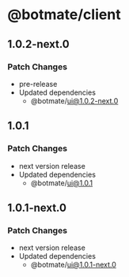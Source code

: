 # @botmate/client

## 1.0.2-next.0

### Patch Changes

- pre-release
- Updated dependencies
  - @botmate/ui@1.0.2-next.0

## 1.0.1

### Patch Changes

- next version release
- Updated dependencies
  - @botmate/ui@1.0.1

## 1.0.1-next.0

### Patch Changes

- next version release
- Updated dependencies
  - @botmate/ui@1.0.1-next.0
